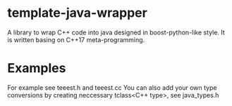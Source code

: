 # template-java-wrapper

A library to wrap C++ code into java
designed in boost-python-like style.
It is written basing on C++17 meta-programming.

# Examples

For example see teeest.h and teeest.cc
You can also add your own type conversions
by creating neccessary tclass<C++ type>, see java_types.h

